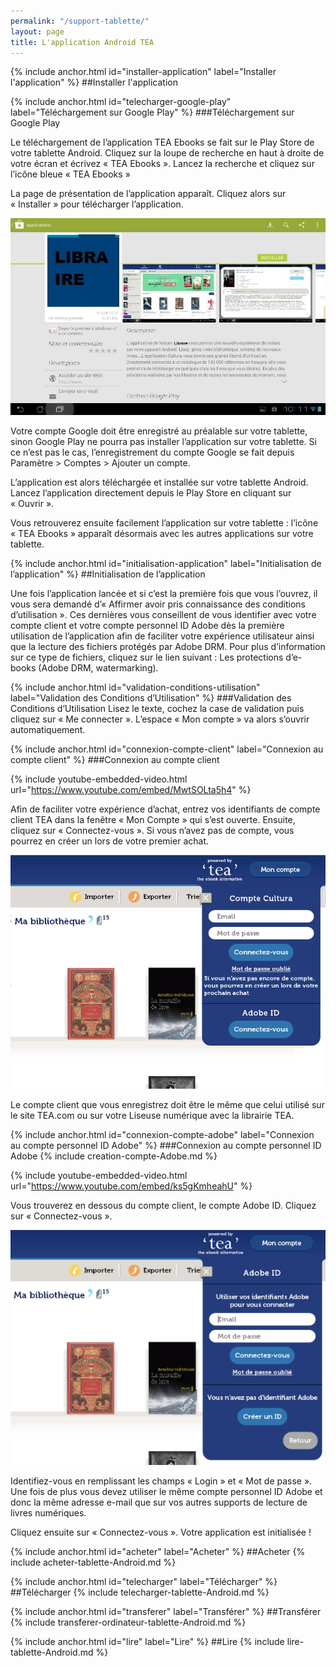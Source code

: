 ```yaml
---
permalink: "/support-tablette/"
layout: page
title: L'application Android TEA
---
```


{% include anchor.html id="installer-application" label="Installer l'application" %}
##Installer l'application

{% include anchor.html id="telecharger-google-play" label="Téléchargement sur Google Play" %}
###Téléchargement sur Google Play

Le téléchargement de l’application TEA Ebooks se fait sur le Play Store de votre tablette Android. Cliquez sur la loupe de recherche en haut à droite de votre écran et écrivez « TEA Ebooks ». Lancez la recherche et cliquez sur l’icône bleue « TEA Ebooks »

La page de présentation de l’application apparaît. Cliquez alors sur « Installer » pour télécharger l’application.

![](/images/support-tablette-1.jpg)

<span class="warning2">Votre compte Google doit être enregistré au préalable sur votre tablette, sinon Google Play ne pourra pas installer l’application sur votre tablette. Si ce n’est pas le cas, l’enregistrement du compte Google se fait depuis Paramètre > Comptes > Ajouter un compte.</span>

L’application est alors téléchargée et installée sur votre tablette Android. Lancez l’application directement depuis le Play Store en cliquant sur « Ouvrir ».

Vous retrouverez ensuite facilement l’application sur votre tablette : l’icône « TEA Ebooks » apparaît désormais avec les autres applications sur votre tablette.

{% include anchor.html id="initialisation-application" label="Initialisation de l’application" %}
##Initialisation de l’application

Une fois l’application lancée et si c’est la première fois que vous l’ouvrez, il vous sera demandé d’« Affirmer avoir pris connaissance des conditions d’utilisation ». Ces dernières vous conseillent de vous identifier avec votre compte client et votre compte personnel ID Adobe dès la première utilisation de l’application afin de faciliter votre expérience utilisateur ainsi que la lecture des fichiers protégés par Adobe DRM. Pour plus d’information sur ce type de fichiers, cliquez sur le lien suivant : Les protections d’e-books (Adobe DRM, watermarking).

{% include anchor.html id="validation-conditions-utilisation" label="Validation des Conditions d’Utilisation" %}
###Validation des Conditions d’Utilisation
Lisez le texte, cochez la case de validation puis cliquez sur « Me connecter ». L’espace « Mon compte » va alors s’ouvrir automatiquement.

{% include anchor.html id="connexion-compte-client" label="Connexion au compte client" %}
###Connexion au compte client

{% include youtube-embedded-video.html url="https://www.youtube.com/embed/MwtSOLta5h4" %}

Afin de faciliter votre expérience d’achat, entrez vos identifiants de compte client TEA dans la fenêtre « Mon Compte » qui s’est ouverte. Ensuite, cliquez sur « Connectez-vous ». Si vous n’avez pas de compte, vous pourrez en créer un lors de votre premier achat.

![](/images/support-tablette-2.png)

<span class="warning2">Le compte client que vous enregistrez doit être le même que celui utilisé sur le site TEA.com ou sur votre Liseuse numérique avec la librairie TEA.</span>

{% include anchor.html id="connexion-compte-adobe" label="Connexion au compte personnel ID Adobe" %}
###Connexion au compte personnel ID Adobe
{% include creation-compte-Adobe.md %}

{% include youtube-embedded-video.html url="https://www.youtube.com/embed/ks5gKmheahU" %}

Vous trouverez en dessous du compte client, le compte Adobe ID. Cliquez sur « Connectez-vous ».

![](/images/support-tablette-3.png)

Identifiez-vous en remplissant les champs « Login » et « Mot de passe ». Une fois de plus vous devez utiliser le même compte personnel ID Adobe et donc la même adresse e-mail que sur vos autres supports de lecture de livres numériques.

Cliquez ensuite sur « Connectez-vous ». Votre application est initialisée !

{% include anchor.html id="acheter" label="Acheter" %}
##Acheter
{% include acheter-tablette-Android.md %}

{% include anchor.html id="telecharger" label="Télécharger" %}
##Télécharger
{% include telecharger-tablette-Android.md %}

{% include anchor.html id="transferer" label="Transférer" %}
##Transférer
{% include transferer-ordinateur-tablette-Android.md %}

{% include anchor.html id="lire" label="Lire" %}
##Lire
{% include lire-tablette-Android.md %}